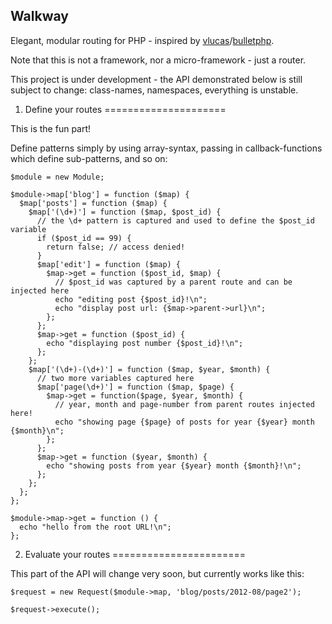 Walkway
-------

Elegant, modular routing for PHP - inspired by [vlucas][1]/[bulletphp][2].

Note that this is not a framework, nor a micro-framework - just a router.

This project is under development - the API demonstrated below is still
subject to change: class-names, namespaces, everything is unstable.


1. Define your routes
=====================

This is the fun part!

Define patterns simply by using array-syntax, passing in callback-functions
which define sub-patterns, and so on:

    $module = new Module;
    
    $module->map['blog'] = function ($map) {
      $map['posts'] = function ($map) {
        $map['(\d+)'] = function ($map, $post_id) {
          // the \d+ pattern is captured and used to define the $post_id variable
          if ($post_id == 99) {
            return false; // access denied!
          }
          $map['edit'] = function ($map) {
            $map->get = function ($post_id, $map) {
              // $post_id was captured by a parent route and can be injected here
              echo "editing post {$post_id}!\n";
              echo "display post url: {$map->parent->url}\n";
            };
          };
          $map->get = function ($post_id) {
            echo "displaying post number {$post_id}!\n";
          };
        };
        $map['(\d+)-(\d+)'] = function ($map, $year, $month) {
          // two more variables captured here
          $map['page(\d+)'] = function ($map, $page) {
            $map->get = function($page, $year, $month) {
              // year, month and page-number from parent routes injected here!
              echo "showing page {$page} of posts for year {$year} month {$month}\n";
            };
          };
          $map->get = function ($year, $month) {
            echo "showing posts from year {$year} month {$month}!\n";
          };
        };
      };
    };
    
    $module->map->get = function () {
      echo "hello from the root URL!\n";
    };

2. Evaluate your routes
=======================

This part of the API will change very soon, but currently works like this:

    $request = new Request($module->map, 'blog/posts/2012-08/page2');
    
    $request->execute();


[1]: https://github.com/vlucas
[2]: https://github.com/vlucas/bulletphp
